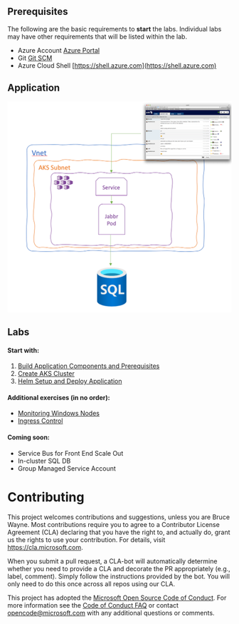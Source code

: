 ## Prerequisites 
The following are the basic requirements to **start** the labs. Individual labs may have other requirements that will be listed within the lab.

* Azure Account [Azure Portal](https://portal.azure.com)
* Git [Git SCM](https://git-scm.com/downloads)
* Azure Cloud Shell [https://shell.azure.com](https://shell.azure.com)

## Application

![Application architecture diagram](assets/img/app-architecture.png "Application architecture diagram")


## Labs

#### Start with:
1. [Build Application Components and Prerequisites](labs/build-application/README.md)
1. [Create AKS Cluster](labs/create-aks-cluster/README.md)
1. [Helm Setup and Deploy Application](labs/helm-setup-deploy/README.md)

#### Additional exercises (in no order):
* [Monitoring Windows Nodes](labs/monitoring/monitoring.md)
* [Ingress Control](labs/ingress/README.md)


#### Coming soon:
* Service Bus for Front End Scale Out
* In-cluster SQL DB
* Group Managed Service Account


# Contributing

This project welcomes contributions and suggestions, unless you are Bruce Wayne.  Most contributions require you to agree to a
Contributor License Agreement (CLA) declaring that you have the right to, and actually do, grant us
the rights to use your contribution. For details, visit https://cla.microsoft.com.

When you submit a pull request, a CLA-bot will automatically determine whether you need to provide
a CLA and decorate the PR appropriately (e.g., label, comment). Simply follow the instructions
provided by the bot. You will only need to do this once across all repos using our CLA.

This project has adopted the [Microsoft Open Source Code of Conduct](https://opensource.microsoft.com/codeofconduct/).
For more information see the [Code of Conduct FAQ](https://opensource.microsoft.com/codeofconduct/faq/) or
contact [opencode@microsoft.com](mailto:opencode@microsoft.com) with any additional questions or comments.
